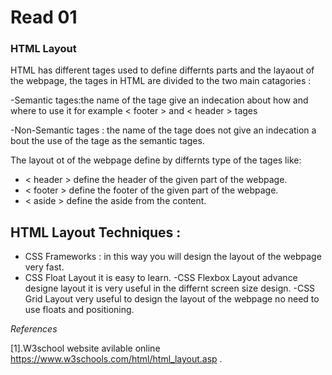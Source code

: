 # Read 01
### HTML Layout 

 HTML has different tages used to define differnts parts and the layaout of the webpage, the tages in HTML  are divided to the two main catagories :
 
 -Semantic tages:the name of the tage give an indecation about how and where to use it for example < footer > and < header > tages
 
 -Non-Semantic tages : the name of the tage does not give an indecation a bout the use of the tage as the semantic tages.
  
  The layout ot  of the webpage define by differnts type of the tages like:
  
  - < header > define the header of the given part of the webpage.
  - < footer > define the footer of the given part of the webpage.
  - < aside > define the aside from the content.
  
 ## HTML Layout Techniques :
  - CSS Frameworks : in this way you will design the layout of the webpage very fast.
  - CSS Float Layout it is easy to learn.
  -CSS Flexbox Layout advance designe layout it is very useful in the differnt screen size design.
  -CSS Grid Layout very useful to design the layout of the webpage no need to use floats and positioning.
  
 
  
 
 *References*
 
 [1].W3school website avilable online https://www.w3schools.com/html/html_layout.asp .
